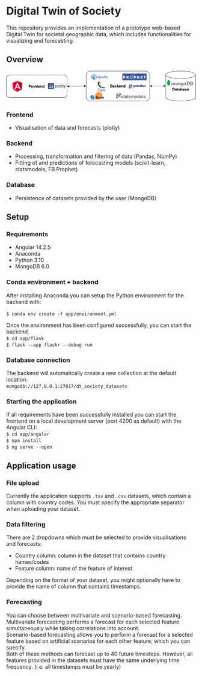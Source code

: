# Digital Twin of Society

This repository provides an implementation of a prototype web-based Digital Twin for societal geographic data, which includes functionalities for visualizing and forecasting.

## Overview

![](./dtsociety_arch.png)

### Frontend

- Visualisation of data and forecasts (plotly)

### Backend

- Processing, transformation and filtering of data (Pandas, NumPy)
- Fitting of and predictions of forecasting models (scikit-learn, statsmodels, FB Prophet)

### Database

- Persistence of datasets provided by the user (MongoDB)

## Setup

### Requirements

- Angular 14.2.5
- Anaconda
- Python 3.10
- MongoDB 6.0

### Conda environment + backend

After installing Anaconda you can setup the Python environment for the backend with:

`$ conda env create -f app/environment.yml`

Once the environment has been configured successfully, you can start the backend.  
`$ cd app/flask `  
`$ flask --app flaskr --debug run`

### Database connection

The backend will automatically create a new collection at the default location:  
`mongodb://127.0.0.1:27017/dt_society_datasets`

### Starting the application

If all requirements have been successfully installed you can start the frontend on a local development server (port 4200 as default) with the Angular CLI:  
`$ cd app/angular`  
`$ npm install`  
`$ ng serve --open`

## Application usage

### File upload

Currently the application supports `.tsv` and `.csv` datasets, which contain a column with country codes. You must specify the appropriate separator when uploading your dataset.

### Data filtering

There are 2 dropdowns which must be selected to provide visualisations and forecasts:

- Country column: column in the dataset that contains country names/codes
- Feature column: name of the feature of interest

Depending on the format of your dataset, you might optionally have to provide the name of column that contains timestamps.

### Forecasting

You can choose between multivariate and scenario-based forecasting.  
Multivariate forecasting performs a forecast for each selected feature simultaneously while taking correlations into account.  
Scenario-based forecasting allows you to perform a forecast for a selected feature based on artificial scenarios for each other feature, which you can specify.  
Both of these methods can forecast up to 40 future timesteps. However, all features provided in the datasets must have the same underlying time frequency. (i.e. all timestamps must be yearly)
